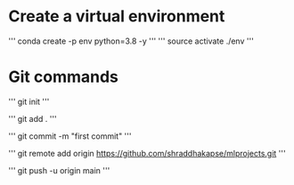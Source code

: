 # Create a virtual environment

'''
conda create -p env python=3.8 -y
'''
'''
source activate ./env
'''



# Git commands

'''
git init
'''

'''
git add .
'''

'''
git commit -m "first commit"
'''

'''
git remote add origin https://github.com/shraddhakapse/mlprojects.git
'''


'''
git push -u origin main
'''